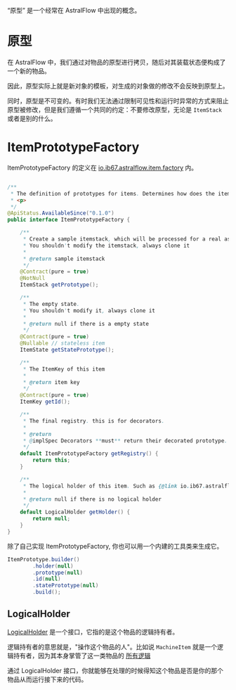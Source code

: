 “原型” 是一个经常在 AstralFlow 中出现的概念。

# 原型

在 AstralFlow 中，我们通过对物品的原型进行拷贝，随后对其装载状态便构成了一个新的物品。

因此，原型实际上就是新对象的模板，对生成的对象做的修改不会反映到原型上。

同时，原型是不可变的。有时我们无法通过限制可见性和运行时异常的方式来阻止原型被修改，但是我们遵循一个共同的约定：不要修改原型，无论是 `ItemStack` 或者是别的什么。

# ItemPrototypeFactory

ItemPrototypeFactory
的定义在 [io.ib67.astralflow.item.factory](https://af.ib67.io/javadoc/io/ib67/astralflow/item/factory/ItemPrototypeFactory.html)
内。

```java

/**
 * The definition of prototypes for items. Determines how does the item look like ({@link #getPrototype()}) and its empty state ({@link #getStatePrototype()})
 * <p>
 */
@ApiStatus.AvailableSince("0.1.0")
public interface ItemPrototypeFactory {

    /**
     * Create a sample itemstack, which will be processed for a real astral item. (attach data)
     * You shouldn't modify the itemstack, always clone it
     *
     * @return sample itemstack
     */
    @Contract(pure = true)
    @NotNull
    ItemStack getPrototype();

    /**
     * The empty state.
     * You shouldn't modify it, always clone it
     *
     * @return null if there is a empty state
     */
    @Contract(pure = true)
    @Nullable // stateless item
    ItemState getStatePrototype();

    /**
     * The ItemKey of this item
     *
     * @return item key
     */
    @Contract(pure = true)
    ItemKey getId();

    /**
     * The final registry. this is for decorators.
     *
     * @return
     * @implSpec Decorators **must** return their decorated prototype.
     */
    default ItemPrototypeFactory getRegistry() {
        return this;
    }

    /**
     * The logical holder of this item. Such as {@link io.ib67.astralflow.api.item.machine.MachineItem}
     *
     * @return null if there is no logical holder
     */
    default LogicalHolder getHolder() {
        return null;
    }
}
```

除了自己实现 ItemPrototypeFactory, 你也可以用一个内建的工具类来生成它。

```java
ItemPrototype.builder()
        .holder(null)
        .prototype(null)
        .id(null)
        .statePrototype(null)
        .build();
```

## LogicalHolder

[LogicalHolder](https://af.ib67.io/javadoc/io/ib67/astralflow/item/LogicalHolder.html) 是一个接口，它指的是这个物品的逻辑持有者。

逻辑持有者的意思就是，"操作这个物品的人"。比如说 `MachineItem`
就是一个逻辑持有者，因为其本身掌管了这一类物品的 [所有逻辑](https://github.com/InlinedLambdas/AstralFlow/blob/main/src/main/java/io/ib67/astralflow/api/item/machine/MachineItem.java)

通过 LogicalHolder 接口，你就能够在处理的时候得知这个物品是否是你的那个物品从而运行接下来的代码。
